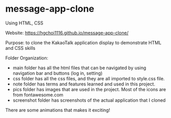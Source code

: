 # message-app-clone

Using HTML, CSS

Website: https://hgchoi1116.github.io/message-app-clone/

Purpose: to clone the KakaoTalk application display to demonstrate HTML and CSS skills

Folder Organization:
- main folder has all the html files that can be navigated by using navigation bar and buttons (log in, setting)
- css folder has all the css files, and they are all imported to style.css file.
- note folder has terms and features learned and used in this project.
- pics folder has images that are used in the project. Most of the icons are from fontawesome.com
- screenshot folder has screenshots of the actual application that I cloned

There are some animations that makes it exciting!
